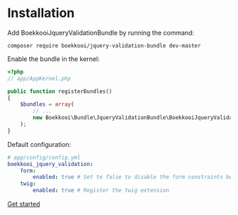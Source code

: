 Installation
============

Add BoekkooiJqueryValidationBundle by running the command:
```
composer require boekkooi/jquery-validation-bundle dev-master
```

Enable the bundle in the kernel:
```php
<?php
// app/AppKernel.php

public function registerBundles()
{
    $bundles = array(
        // ...
        new Boekkooi\Bundle\JqueryValidationBundle\BoekkooiJqueryValidationBundle(),
    );
}
```

Default configuration:
```yaml
# app/config/config.yml
boekkooi_jquery_validation:
    form:
        enabled: true # Set to false to disable the form constraints being parsed/converted by default
    twig:
        enabled: true # Register the twig extension
```

[Get started](usage.md)